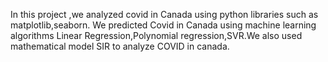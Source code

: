 In this project ,we analyzed covid in Canada using python libraries such as matplotlib,seaborn.
We predicted Covid in Canada using machine learning algorithms Linear Regression,Polynomial regression,SVR.We also used mathematical model SIR to analyze COVID in canada.

